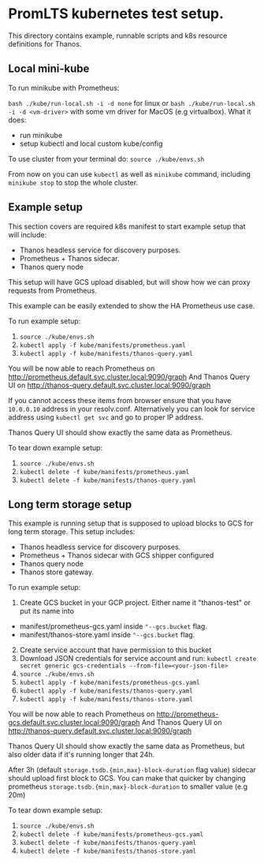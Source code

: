 # PromLTS kubernetes test setup.

This directory contains example, runnable scripts and k8s resource definitions for Thanos.

## Local mini-kube

To run minikube with Prometheus:

`bash ./kube/run-local.sh -i -d none` for linux or `bash ./kube/run-local.sh -i -d <vm-driver>` with some vm driver for MacOS (e.g virtualbox). 
What it does:
  - run minikube
  - setup kubectl and local custom kube/config

To use cluster from your terminal do:
`source ./kube/envs.sh`

From now on you can use `kubectl` as well as `minikube` command, including `minikube stop` to stop the whole cluster.

## Example setup

This section covers are required k8s manifest to start example setup that will include:
- Thanos headless service for discovery purposes.
- Prometheus + Thanos sidecar.
- Thanos query node

This setup will have GCS upload disabled, but will show how we can proxy requests from Prometheus.

This example can be easily extended to show the HA Prometheus use case.

To run example setup:
1. `source ./kube/envs.sh`
2. `kubectl apply -f kube/manifests/prometheus.yaml`
3. `kubectl apply -f kube/manifests/thanos-query.yaml`

You will be now able to reach Prometheus on http://prometheus.default.svc.cluster.local:9090/graph
And Thanos Query UI on http://thanos-query.default.svc.cluster.local:9090/graph

If you cannot access these items from browser ensure that you have `10.0.0.10` address in your resolv.conf.
Alternatively you can look for service address using `kubectl get svc` and go to proper IP address.

Thanos Query UI should show exactly the same data as Prometheus.

To tear down example setup:
1. `source ./kube/envs.sh`
2. `kubectl delete -f kube/manifests/prometheus.yaml`
3. `kubectl delete -f kube/manifests/thanos-query.yaml`

## Long term storage setup

This example is running setup that is supposed to upload blocks to GCS for long term storage. This setup includes:
- Thanos headless service for discovery purposes.
- Prometheus + Thanos sidecar with GCS shipper configured
- Thanos query node
- Thanos store gateway.

To run example setup:
1. Create GCS bucket in your GCP project. Either name it "thanos-test" or put its name into
  * manifest/prometheus-gcs.yaml inside `"--gcs.bucket` flag.
  * manifest/thanos-store.yaml inside `"--gcs.bucket` flag.
2. Create service account that have permission to this bucket
3. Download JSON credentials for service account and run: `kubectl create secret generic gcs-credentials --from-file=<your-json-file>`
4. `source ./kube/envs.sh`
5. `kubectl apply -f kube/manifests/prometheus-gcs.yaml`
6. `kubectl apply -f kube/manifests/thanos-query.yaml`
7. `kubectl apply -f kube/manifests/thanos-store.yaml`

You will be now able to reach Prometheus on http://prometheus-gcs.default.svc.cluster.local:9090/graph
And Thanos Query UI on http://thanos-query.default.svc.cluster.local:9090/graph

Thanos Query UI should show exactly the same data as Prometheus, but also older data if it's running longer that 24h.

After 3h (default `storage.tsdb.{min,max}-block-duration` flag value) sidecar should upload first block to GCS.
You can make that quicker by changing prometheus `storage.tsdb.{min,max}-block-duration` to smaller value (e.g 20m)

To tear down example setup:
1. `source ./kube/envs.sh`
2. `kubectl delete -f kube/manifests/prometheus-gcs.yaml`
3. `kubectl delete -f kube/manifests/thanos-query.yaml`
4. `kubectl delete -f kube/manifests/thanos-store.yaml`
